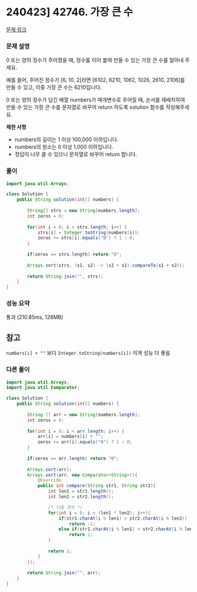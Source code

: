 # 240423] 42746. 가장 큰 수

[문제 링크](https://school.programmers.co.kr/learn/courses/30/lessons/42746)

### 문제 설명
0 또는 양의 정수가 주어졌을 때, 정수를 이어 붙여 만들 수 있는 가장 큰 수를 알아내 주세요.  

예를 들어, 주어진 정수가 [6, 10, 2]라면 [6102, 6210, 1062, 1026, 2610, 2106]를 만들 수 있고, 이중 가장 큰 수는 6210입니다.  

0 또는 양의 정수가 담긴 배열 numbers가 매개변수로 주어질 때, 순서를 재배치하여 만들 수 있는 가장 큰 수를 문자열로 바꾸어 return 하도록 solution 함수를 작성해주세요.  

**제한 사항**  
* numbers의 길이는 1 이상 100,000 이하입니다.
* numbers의 원소는 0 이상 1,000 이하입니다.
* 정답이 너무 클 수 있으니 문자열로 바꾸어 return 합니다.

### 풀이
```java
import java.util.Arrays;

class Solution {
    public String solution(int[] numbers) {
        
        String[] strs = new String[numbers.length];
        int zeros = 0;
        
        for(int i = 0; i < strs.length; i++) {
            strs[i] = Integer.toString(numbers[i]);
            zeros += strs[i].equals("0") ? 1 : 0;
        }
        
        if(zeros == strs.length) return "0";
        
        Arrays.sort(strs, (s1, s2) -> (s2 + s1).compareTo(s1 + s2));
        
        return String.join("", strs);
    }
}
```

### 성능 요약
통과 (210.85ms, 128MB)

## 참고
`numbers[i] + ""` 보다 `Integer.toString(numbers[i])` 이게 성능 더 좋음


###  다른 풀이
```java
import java.util.Arrays;
import java.util.Comparator;

class Solution {
    public String solution(int[] numbers) {
        
        String [] arr = new String[numbers.length];
        int zeros = 0;
        
        for(int i = 0; i < arr.length; i++) {
            arr[i] = numbers[i] + "";
            zeros += arr[i].equals("0") ? 1 : 0;
        }
        
        if(zeros == arr.length) return "0";
        
        Arrays.sort(arr);
        Arrays.sort(arr, new Comparator<String>(){
            @Override
            public int compare(String str1, String str2){
                int len1 = str1.length();
                int len2 = str2.length();

                /* 다를 경우 */
                for(int i = 0; i < (len1 * len2); i++){
                    if(str1.charAt(i % len1) > str2.charAt(i % len2))
                        return -1;
                    else if(str1.charAt(i % len1) < str2.charAt(i % len2))
                        return 1;
                }
                
                return 1;
            }
        });
        
        return String.join("", arr);
    }
}
```
